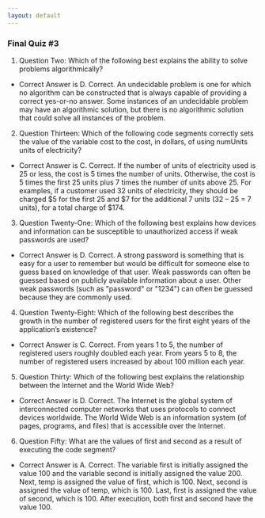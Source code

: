 ```yaml
---
layout: default
---
```


### Final Quiz #3
1. Question Two: Which of the following best explains the ability to solve problems algorithmically?
* Correct Answer is D. Correct. An undecidable problem is one for which no algorithm can be constructed that is always capable of providing a correct yes-or-no answer. Some instances of an undecidable problem may have an algorithmic solution, but there is no algorithmic solution that could solve all instances of the problem.
2. Question Thirteen: Which of the following code segments correctly sets the value of the variable cost to the cost, in dollars, of using numUnits units of electricity?
* Correct Answer is C. Correct. If the number of units of electricity used is 25 or less, the cost is 5 times the number of units. Otherwise, the cost is 5 times the first 25 units plus 7 times the number of units above 25. For examples, if a customer used 32 units of electricity, they should be charged $5 for the first 25 and $7 for the additional 7 units (32 – 25 = 7 units), for a total charge of $174. 
3. Question Twenty-One: Which of the following best explains how devices and information can be susceptible to unauthorized access if weak passwords are used?
* Correct Answer is D. Correct. A strong password is something that is easy for a user to remember but would be difficult for someone else to guess based on knowledge of that user. Weak passwords can often be guessed based on publicly available information about a user. Other weak passwords (such as "password" or "1234") can often be guessed because they are commonly used.
4. Question Twenty-Eight: Which of the following best describes the growth in the number of registered users for the first eight years of the application’s existence?
* Correct Answer is C. Correct. From years 1 to 5, the number of registered users roughly doubled each year. From years 5 to 8, the number of registered users increased by about 100 million each year.
5. Question Thirty: Which of the following best explains the relationship between the Internet and the World Wide Web?
* Correct Answer is D. Correct. The Internet is the global system of interconnected computer networks that uses protocols to connect devices worldwide. The World Wide Web is an information system (of pages, programs, and files) that is accessible over the Internet.
6. Question Fifty: What are the values of first and second as a result of executing the code segment?
* Correct Answer is A. Correct. The variable first is initially assigned the value 100 and the variable second is initially assigned the value 200. Next, temp is assigned the value of first, which is 100. Next, second is assigned the value of temp, which is 100. Last, first is assigned the value of second, which is 100. After execution, both first and second have the value 100.
